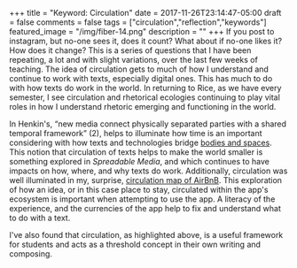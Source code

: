 +++
title = "Keyword: Circulation"
date = 2017-11-26T23:14:47-05:00
draft = false
comments = false
tags = ["circulation","reflection","keywords"]
featured_image = "/img/fiber-14.png"
description = ""
+++
If you post to instagram, but no-one sees it, does it count? What about if no-one likes it? How does it change? This is a series of questions that I have been repeating, a lot and with slight variations, over the last few weeks of teaching. The idea of circulation gets to much of how I understand and continue to work with texts, especially digital ones. This has much to do with how texts do work in the world. In returning to Rice, as we have every semester, I see circulation and rhetorical ecologies continuing to play vital roles in how I understand rhetoric emerging and functioning in the world.

In Henkin's, “new media connect physically separated parties with a shared temporal framework” (2), helps to illuminate how time is an important considering with how texts and technologies bridge [bodies and spaces](/reflection/bodies-and-space/). This notion that circulation of texts helps to make the world smaller is something explored in *Spreadable Media*, and which continues to have impacts on how, where, and why texts do work. Additionally, circulation was well illuminated in my, surprise, [circulation map of AirBnB](/post/selection-2/). This exploration of how an idea, or in this case place to stay, circulated within the app's ecosystem is important when attempting to use the app. A literacy of the experience, and the currencies of the app help to fix and understand what to do with a text.

I've also found that circulation, as highlighted above, is a useful framework for students and acts as a threshold concept in their own writing and composing.
